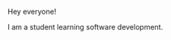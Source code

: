 Hey everyone!

I am a student learning software development.

<!---
TeunHSytrius/TeunHSytrius is a ✨ special ✨ repository because its `README.md` (this file) appears on your GitHub profile.
You can click the Preview link to take a look at your changes.
--->
